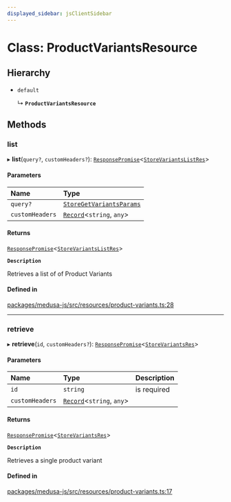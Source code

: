 ```yaml
---
displayed_sidebar: jsClientSidebar
---
```


# Class: ProductVariantsResource

## Hierarchy

- `default`

  ↳ **`ProductVariantsResource`**

## Methods

### list

▸ **list**(`query?`, `customHeaders?`): [`ResponsePromise`](../modules/internal-12.md#responsepromise)<[`StoreVariantsListRes`](../modules/internal-8.internal.md#storevariantslistres)\>

#### Parameters

| Name | Type |
| :------ | :------ |
| `query?` | [`StoreGetVariantsParams`](internal-8.internal.StoreGetVariantsParams.md) |
| `customHeaders` | [`Record`](../modules/internal.md#record)<`string`, `any`\> |

#### Returns

[`ResponsePromise`](../modules/internal-12.md#responsepromise)<[`StoreVariantsListRes`](../modules/internal-8.internal.md#storevariantslistres)\>

**`Description`**

Retrieves a list of of Product Variants

#### Defined in

[packages/medusa-js/src/resources/product-variants.ts:28](https://github.com/medusajs/medusa/blob/c4ac5e6959/packages/medusa-js/src/resources/product-variants.ts#L28)

___

### retrieve

▸ **retrieve**(`id`, `customHeaders?`): [`ResponsePromise`](../modules/internal-12.md#responsepromise)<[`StoreVariantsRes`](../modules/internal-8.internal.md#storevariantsres)\>

#### Parameters

| Name | Type | Description |
| :------ | :------ | :------ |
| `id` | `string` | is required |
| `customHeaders` | [`Record`](../modules/internal.md#record)<`string`, `any`\> |  |

#### Returns

[`ResponsePromise`](../modules/internal-12.md#responsepromise)<[`StoreVariantsRes`](../modules/internal-8.internal.md#storevariantsres)\>

**`Description`**

Retrieves a single product variant

#### Defined in

[packages/medusa-js/src/resources/product-variants.ts:17](https://github.com/medusajs/medusa/blob/c4ac5e6959/packages/medusa-js/src/resources/product-variants.ts#L17)
